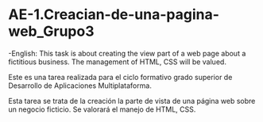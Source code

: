 # AE-1.Creacian-de-una-pagina-web_Grupo3

-English: This task is about creating the view part of a web page about a fictitious business. The management of HTML, CSS will be valued.

Este es una tarea realizada para el ciclo formativo grado superior de Desarrollo de Aplicaciones Multiplataforma.

Esta  tarea se trata de la creación la parte de vista de una página web sobre un negocio ficticio. Se valorará el manejo de HTML, CSS.  

